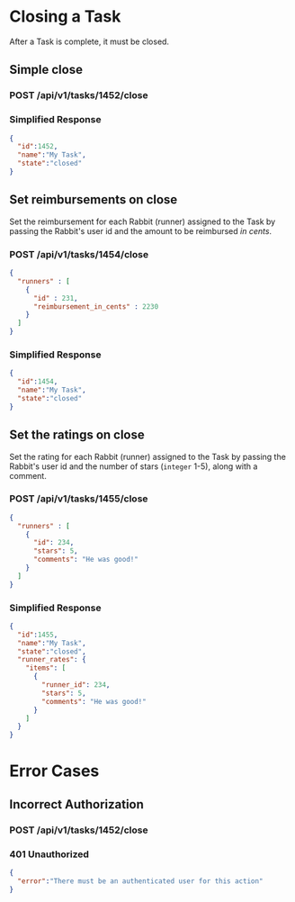 # Closing a Task

After a Task is complete, it must be closed.

## Simple close

### POST /api/v1/tasks/1452/close

### Simplified Response

```json
{
  "id":1452,
  "name":"My Task",
  "state":"closed"
}
```

## Set reimbursements on close
Set the reimbursement for each Rabbit (runner) assigned to the Task by passing the Rabbit's user id and the amount to be reimbursed _in cents_.

### POST /api/v1/tasks/1454/close

```json
{
  "runners" : [
    {
      "id" : 231,
      "reimbursement_in_cents" : 2230
    }
  ]
}
```

### Simplified Response

```json
{
  "id":1454,
  "name":"My Task",
  "state":"closed"
}
```

## Set the ratings on close
Set the rating for each Rabbit (runner) assigned to the Task by passing the Rabbit's user id and the number of stars (`integer` 1-5), along with a comment.

### POST /api/v1/tasks/1455/close

```json
{
  "runners" : [
    {
      "id": 234,
      "stars": 5,
      "comments": "He was good!"
    }
  ]
}
```

### Simplified Response


```json
{
  "id":1455,
  "name":"My Task",
  "state":"closed",
  "runner_rates": {
    "items": [
      {
        "runner_id": 234,
        "stars": 5,
        "comments": "He was good!"
      }
    ]
  } 
}
```
# Error Cases

## Incorrect Authorization

### POST /api/v1/tasks/1452/close

### 401 Unauthorized


```json
{
  "error":"There must be an authenticated user for this action"
}
```